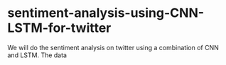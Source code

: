 # sentiment-analysis-using-CNN-LSTM-for-twitter
We will do the sentiment analysis on twitter using a combination of CNN and LSTM. The data
